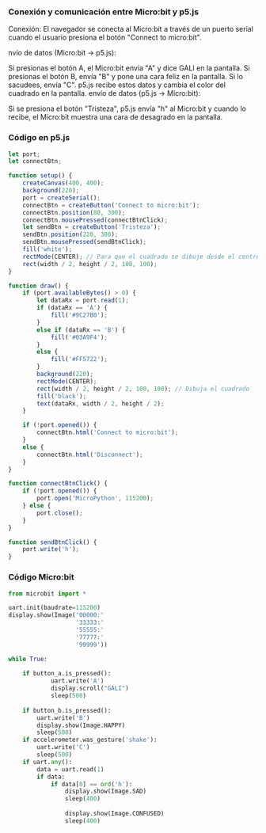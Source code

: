 ### Conexión y comunicación entre Micro:bit y p5.js
Conexión: El navegador se conecta al Micro:bit a través de un puerto serial cuando el usuario presiona el botón "Connect to micro:bit".

nvío de datos (Micro:bit → p5.js):

Si presionas el botón A, el Micro:bit envía "A" y dice GALI en la pantalla.
Si presionas el botón B, envía "B" y pone una cara feliz en la pantalla.
Si lo sacudees, envía "C".
p5.js recibe estos datos y cambia el color del cuadrado en la pantalla.
envío de datos (p5.js → Micro:bit):

Si se presiona el botón "Tristeza", p5.js envía "h" al Micro:bit y cuando lo recibe, el Micro:bit muestra una cara de desagrado en la pantalla.

### Código en p5.js
``` js
let port;
let connectBtn;

function setup() {
    createCanvas(400, 400);
    background(220);
    port = createSerial();
    connectBtn = createButton('Connect to micro:bit');
    connectBtn.position(80, 300);
    connectBtn.mousePressed(connectBtnClick);
    let sendBtn = createButton('Tristeza');
    sendBtn.position(220, 300);
    sendBtn.mousePressed(sendBtnClick);
    fill('white');
    rectMode(CENTER); // Para que el cuadrado se dibuje desde el centro
    rect(width / 2, height / 2, 100, 100);
}

function draw() {
    if (port.availableBytes() > 0) {
        let dataRx = port.read(1);
        if (dataRx == 'A') {
            fill('#9C27B0');   
        }
        else if (dataRx == 'B') {
            fill('#03A9F4'); 
        }
        else {
            fill('#FF5722'); 
        }
        background(220);
        rectMode(CENTER);
        rect(width / 2, height / 2, 100, 100); // Dibuja el cuadrado
        fill('black');
        text(dataRx, width / 2, height / 2);
    }    

    if (!port.opened()) {
        connectBtn.html('Connect to micro:bit');
    } 
    else {
        connectBtn.html('Disconnect');
    }
}

function connectBtnClick() {
    if (!port.opened()) {
        port.open('MicroPython', 115200);
    } else {
        port.close();
    }
}

function sendBtnClick() {
    port.write('h');
}
```

### Código Micro:bit 

``` py
from microbit import *

uart.init(baudrate=115200)
display.show(Image('00000:'
                   '33333:'
                   '55555:'
                   '77777:'
                   '99999'))

while True:
    
    if button_a.is_pressed():
            uart.write('A')
            display.scroll("GALI")
            sleep(500)
        
    if button_b.is_pressed():
        uart.write('B')
        display.show(Image.HAPPY)
        sleep(500)
    if accelerometer.was_gesture('shake'):
        uart.write('C')
        sleep(500)
    if uart.any():
        data = uart.read(1)
        if data:
            if data[0] == ord('h'):
                display.show(Image.SAD)
                sleep(400)
                
                display.show(Image.CONFUSED)
                sleep(400)
```
